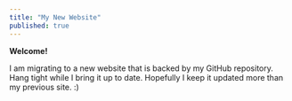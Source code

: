 ```yaml
---
title: "My New Website"
published: true
---
```


**Welcome!**

I am migrating to a new website that is backed by my GitHub repository. Hang tight while I bring it up to date. Hopefully I keep it updated more than my previous site. :)
